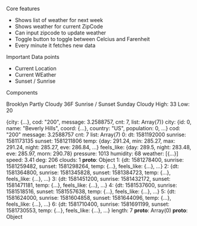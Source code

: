 Core features

- Shows list of weather for next week
- Shows weather for current ZipCode
- Can input zipcode to update weather
- Toggle button to toggle between Celcius and Farenheit
- Every minute it fetches new data

Important Data points

- Current Location
- Current WEather
- Sunset / Sunrise

Components

<Hero weatherData={this.weatherData}>
  <Text>Brooklyn</Text>
  <Text>Partly Cloudy</Text>
  <Text>36F</Text>
</Hero>

<Info>
  <Text>Sunrise / Sunset</Text>
</Info>

<WeatherList>
  <WeatherListItem/>
  <WeatherListItem/>
  <WeatherListItem/>
  <WeatherListItem/>
  <WeatherListItem/>
</WeatherList>

<WeatherListItem>
  <Text>Sunday</Text>
  <Text>Cloudy</Text>
  <Text>High: 33</Text>
  <Text>Low: 20</Text>
</WeatherListItem>

<ToggleBar/>

<ZipcodeInput/>

{city: {…}, cod: "200", message: 3.2588757, cnt: 7, list: Array(7)}
city: {id: 0, name: "Beverly Hills", coord: {…}, country: "US", population: 0, …}
cod: "200"
message: 3.2588757
cnt: 7
list: Array(7)
0:
dt: 1581192000
sunrise: 1581173135
sunset: 1581211806
temp: {day: 291.24, min: 285.27, max: 291.24, night: 285.27, eve: 286.84, …}
feels_like: {day: 289.5, night: 283.48, eve: 285.97, morn: 290.78}
pressure: 1013
humidity: 68
weather: [{…}]
speed: 3.41
deg: 206
clouds: 1
**proto**: Object
1: {dt: 1581278400, sunrise: 1581259482, sunset: 1581298264, temp: {…}, feels_like: {…}, …}
2: {dt: 1581364800, sunrise: 1581345828, sunset: 1581384723, temp: {…}, feels_like: {…}, …}
3: {dt: 1581451200, sunrise: 1581432172, sunset: 1581471181, temp: {…}, feels_like: {…}, …}
4: {dt: 1581537600, sunrise: 1581518516, sunset: 1581557638, temp: {…}, feels_like: {…}, …}
5: {dt: 1581624000, sunrise: 1581604858, sunset: 1581644096, temp: {…}, feels_like: {…}, …}
6: {dt: 1581710400, sunrise: 1581691199, sunset: 1581730553, temp: {…}, feels_like: {…}, …}
length: 7
**proto**: Array(0)
**proto**: Object
